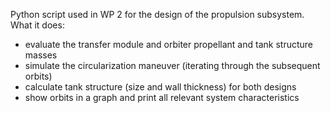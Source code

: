 Python script used in WP 2 for the design of the propulsion subsystem. 
What it does:
- evaluate the transfer module and orbiter propellant and tank structure masses
- simulate the circularization maneuver (iterating through the subsequent orbits)
- calculate tank structure (size and wall thickness) for both designs
- show orbits in a graph and print all relevant system characteristics
